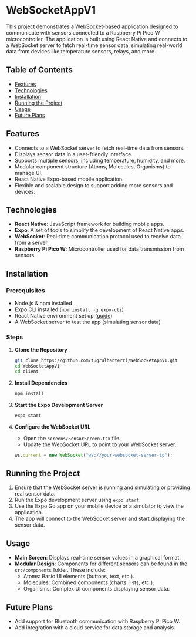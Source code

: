 # WebSocketAppV1

This project demonstrates a WebSocket-based application designed to communicate with sensors connected to a Raspberry Pi Pico W microcontroller. The application is built using React Native and connects to a WebSocket server to fetch real-time sensor data, simulating real-world data from devices like temperature sensors, relays, and more.

## Table of Contents
- [Features](#features)
- [Technologies](#technologies)
- [Installation](#installation)
- [Running the Project](#running-the-project)
- [Usage](#usage)
- [Future Plans](#future-plans)

## Features
- Connects to a WebSocket server to fetch real-time data from sensors.
- Displays sensor data in a user-friendly interface.
- Supports multiple sensors, including temperature, humidity, and more.
- Modular component structure (Atoms, Molecules, Organisms) to manage UI.
- React Native Expo-based mobile application.
- Flexible and scalable design to support adding more sensors and devices.

## Technologies
- **React Native**: JavaScript framework for building mobile apps.
- **Expo**: A set of tools to simplify the development of React Native apps.
- **WebSocket**: Real-time communication protocol used to receive data from a server.
- **Raspberry Pi Pico W**: Microcontroller used for data transmission from sensors.

## Installation

### Prerequisites
- Node.js & npm installed
- Expo CLI installed (`npm install -g expo-cli`)
- React Native environment set up ([guide](https://reactnative.dev/docs/environment-setup))
- A WebSocket server to test the app (simulating sensor data)

### Steps

1. **Clone the Repository**
   ```bash
   git clone https://github.com/tugrulhanterzi/WebSocketAppV1.git
   cd WebSocketAppV1
   cd client
   ```

2. **Install Dependencies**
   ```bash
   npm install
   ```

3. **Start the Expo Development Server**
   ```bash
   expo start
   ```

4. **Configure the WebSocket URL**
   - Open the `screens/SensorScreen.tsx` file.
   - Update the WebSocket URL to point to your WebSocket server.
   ```js
   ws.current = new WebSocket("ws://your-websocket-server-ip");
   ```

## Running the Project

1. Ensure that the WebSocket server is running and simulating or providing real sensor data.
2. Run the Expo development server using `expo start`.
3. Use the Expo Go app on your mobile device or a simulator to view the application.
4. The app will connect to the WebSocket server and start displaying the sensor data.

## Usage
- **Main Screen**: Displays real-time sensor values in a graphical format.
- **Modular Design**: Components for different sensors can be found in the `src/components` folder. These include:
  - Atoms: Basic UI elements (buttons, text, etc.).
  - Molecules: Combined components (charts, lists, etc.).
  - Organisms: Complex UI components displaying sensor data.

## Future Plans
- Add support for Bluetooth communication with Raspberry Pi Pico W.
- Add integration with a cloud service for data storage and analysis.
